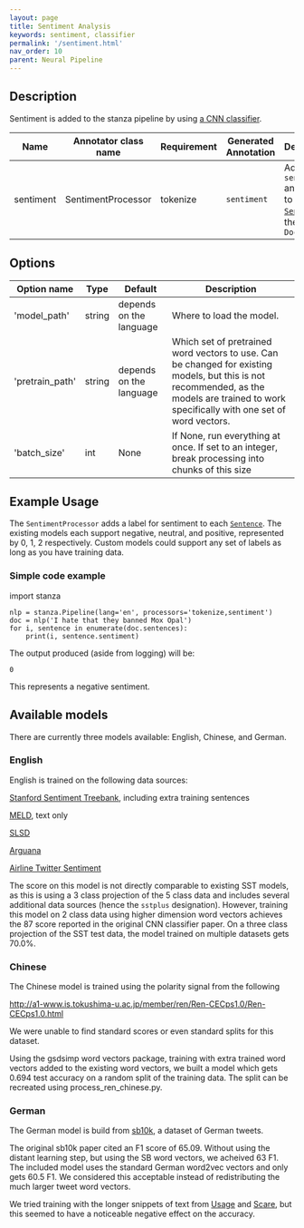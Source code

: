```yaml
---
layout: page
title: Sentiment Analysis
keywords: sentiment, classifier
permalink: '/sentiment.html'
nav_order: 10
parent: Neural Pipeline
---
```


## Description

Sentiment is added to the stanza pipeline by using [a CNN classifier](https://arxiv.org/abs/1408.5882).

| Name | Annotator class name | Requirement | Generated Annotation | Description |
| --- | --- | --- | --- | --- |
| sentiment | SentimentProcessor | tokenize | `sentiment` | Adds the `sentiment` annotation to each [`Sentence`](data_objects.md#sentence) in the `Document` |

## Options

| Option name | Type | Default | Description |
| --- | --- | --- | --- |
| 'model_path' | string | depends on the language | Where to load the model. |
| 'pretrain_path' | string | depends on the language | Which set of pretrained word vectors to use. Can be changed for existing models, but this is not recommended, as the models are trained to work specifically with one set of word vectors. |
| 'batch_size' | int | None | If None, run everything at once.  If set to an integer, break processing into chunks of this size |

## Example Usage

The `SentimentProcessor` adds a label for sentiment to each
[`Sentence`](data_objects.md#sentence).  The existing models each
support negative, neutral, and positive, represented by 0, 1, 2
respectively.  Custom models could support any set of labels as long
as you have training data.

### Simple code example

import stanza

```
nlp = stanza.Pipeline(lang='en', processors='tokenize,sentiment')
doc = nlp('I hate that they banned Mox Opal')
for i, sentence in enumerate(doc.sentences):
    print(i, sentence.sentiment)
```

The output produced (aside from logging) will be:

```
0
```

This represents a negative sentiment.

## Available models

There are currently three models available: English, Chinese, and German.

### English

English is trained on the following data sources:

[Stanford Sentiment Treebank](https://github.com/stanfordnlp/sentiment-treebank), including extra training sentences

[MELD](https://github.com/declare-lab/MELD/tree/master/data/MELD), text only

[SLSD](https://archive.ics.uci.edu/ml/datasets/Sentiment+Labelled+Sentences)

[Arguana](http://argumentation.bplaced.net/arguana/data)

[Airline Twitter Sentiment](https://www.kaggle.com/crowdflower/twitter-airline-sentiment/data)

The score on this model is not directly comparable to existing SST
models, as this is using a 3 class projection of the 5 class data and
includes several additional data sources (hence the `sstplus`
designation).  However, training this model on 2 class data using
higher dimension word vectors achieves the 87 score reported in the
original CNN classifier paper.  On a three class projection of the
SST test data, the model trained on multiple datasets gets 70.0%.

### Chinese

The Chinese model is trained using the polarity signal from the following 

http://a1-www.is.tokushima-u.ac.jp/member/ren/Ren-CECps1.0/Ren-CECps1.0.html

We were unable to find standard scores or even standard splits for this dataset.

Using the gsdsimp word vectors package, training with extra trained
word vectors added to the existing word vectors, we built a model
which gets 0.694 test accuracy on a random split of the training data.
The split can be recreated using process_ren_chinese.py.

### German

The German model is build from
[sb10k](https://www.spinningbytes.com/resources/germansentiment/),
a dataset of German tweets.

The original sb10k paper cited an F1 score of 65.09.  Without using
the distant learning step, but using the SB word vectors, we acheived
63 F1.  The included model uses the standard German word2vec vectors
and only gets 60.5 F1.  We considered this acceptable instead of
redistributing the much larger tweet word vectors.

We tried training with the longer snippets of text from
[Usage](https://www.romanklinger.de/usagecorpus/) and
[Scare](https://www.romanklinger.de/scare/), but this seemed to have a
noticeable negative effect on the accuracy.
